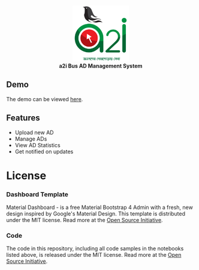 <p align="center"><img src="assets/img/logo/a2i.png" width="150px"/><br>
  <b>a2i Bus AD Management System</b>
</p>

## Demo

The demo can be viewed <a href="" target="_blank">here</a>.

## Features

<ul>
  <li>Upload new AD</li>
  <li>Manage ADs</li>
  <li>View AD Statistics</li>
  <li>Get notified on updates</li>
</ul>

# License

### Dashboard Template
Material Dashboard - is a free Material Bootstrap 4 Admin with a fresh, new design inspired by Google's Material Design. This template is distributed under the MIT license. Read more at the [Open Source Initiative](https://opensource.org/licenses/MIT).

### Code
The code in this repository, including all code samples in the notebooks listed above, is released under the MIT license. Read more at the [Open Source Initiative](https://opensource.org/licenses/MIT).
